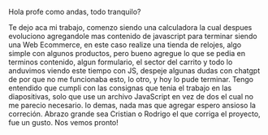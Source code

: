 Hola profe como andas, todo tranquilo?

Te dejo aca mi trabajo, comenzo siendo una calculadora la cual despues evoluciono agregandole mas contenido de javascript para terminar siendo una Web Ecommerce, en este caso realize una tienda de relojes, algo simple con algunos productos, pero bueno agregue lo que se pedia en terminos contenido, algun formulario, el sector del carrito y todo lo anduvimos viendo este tiempo con JS, despeje algunas dudas con chatgpt de por que no me funcionaba esto, lo otro, y hoy lo pude terminar.
Tengo entendido que cumpli con las consignas que tenia el trabajo en las diapositivas, solo que use un archivo JavaScript en vez de dos el cual no me parecio necesario. lo demas, nada mas que agregar espero ansioso la correción.
Abrazo grande sea Cristian o Rodrigo el que corriga el proyecto, fue un gusto.
Nos vemos pronto!
